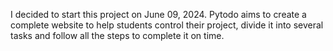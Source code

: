 I decided to start this project on June 09, 2024. Pytodo aims to create a complete website to help students control their project, divide it into several tasks and follow all the steps to complete it on time.